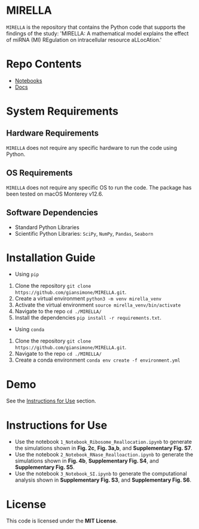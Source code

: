 # MIRELLA
`MIRELLA` is the repository that contains the Python code that supports the findings of the study: 'MIRELLA:  A mathematical model explains the effect of miRNA (MI) REgulation on intracellular resource aLLocAtion.'

# Repo Contents
+ [Notebooks](./notebooks/)
+ [Docs](./docs/)

# System Requirements
## Hardware Requirements
`MIRELLA` does not require any specific hardware to run the code using Python.

## OS Requirements
`MIRELLA` does not require any specific OS to run the code. The package has been tested on macOS Monterey v12.6.

## Software Dependencies
+ Standard Python Libraries
+ Scientific Python Libraries: `SciPy`, `NumPy`, `Pandas`, `Seaborn`


# Installation Guide

+ Using `pip`
1. Clone the repository  `git clone https://github.com/giansimone/MIRELLA.git`.
2. Create a virtual environment `python3 -m venv mirella_venv`
3. Activate the virtual environment `source mirella_venv/bin/activate`
4. Navigate to the repo `cd ./MIRELLA/`
5. Install the dependencies `pip install -r requirements.txt`.

+ Using `conda`
1. Clone the repository  `git clone https://github.com/giansimone/MIRELLA.git`.
2. Navigate to the repo `cd ./MIRELLA/`
3. Create a conda environment `conda env create -f environment.yml`

# Demo
See the [Instructions for Use](#instructions-for-use) section.

# Instructions for Use

+ Use the notebook `1_Notebook_Ribosome_Reallocation.ipynb` to generate the simulations shown in **Fig. 2c**, **Fig. 3a,b**, and **Supplementary Fig. S7**.
+ Use the notebook `2_Notebook_RNase_Realloaction.ipynb` to generate the simulations shown in **Fig. 4b**, **Supplementary Fig. S4**, and **Supplementary Fig. S5**.
+ Use the notebook `3_Notebook_SI.ipynb` to generate the computational analysis shown in **Supplementary Fig. S3**, and **Supplementary Fig. S6**.

# License
This code is licensed under the **MIT License**.